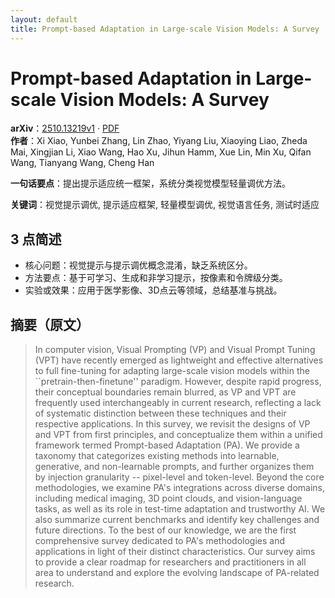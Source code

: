 ```yaml
---
layout: default
title: Prompt-based Adaptation in Large-scale Vision Models: A Survey
---
```


# Prompt-based Adaptation in Large-scale Vision Models: A Survey
**arXiv**：[2510.13219v1](https://arxiv.org/abs/2510.13219) · [PDF](https://arxiv.org/pdf/2510.13219.pdf)  
**作者**：Xi Xiao, Yunbei Zhang, Lin Zhao, Yiyang Liu, Xiaoying Liao, Zheda Mai, Xingjian Li, Xiao Wang, Hao Xu, Jihun Hamm, Xue Lin, Min Xu, Qifan Wang, Tianyang Wang, Cheng Han  

**一句话要点**：提出提示适应统一框架，系统分类视觉模型轻量调优方法。

**关键词**：视觉提示调优, 提示适应框架, 轻量模型调优, 视觉语言任务, 测试时适应

## 3 点简述
- 核心问题：视觉提示与提示调优概念混淆，缺乏系统区分。
- 方法要点：基于可学习、生成和非学习提示，按像素和令牌级分类。
- 实验或效果：应用于医学影像、3D点云等领域，总结基准与挑战。

## 摘要（原文）

> In computer vision, Visual Prompting (VP) and Visual Prompt Tuning (VPT) have
> recently emerged as lightweight and effective alternatives to full fine-tuning
> for adapting large-scale vision models within the ``pretrain-then-finetune''
> paradigm. However, despite rapid progress, their conceptual boundaries remain
> blurred, as VP and VPT are frequently used interchangeably in current research,
> reflecting a lack of systematic distinction between these techniques and their
> respective applications. In this survey, we revisit the designs of VP and VPT
> from first principles, and conceptualize them within a unified framework termed
> Prompt-based Adaptation (PA). We provide a taxonomy that categorizes existing
> methods into learnable, generative, and non-learnable prompts, and further
> organizes them by injection granularity -- pixel-level and token-level. Beyond
> the core methodologies, we examine PA's integrations across diverse domains,
> including medical imaging, 3D point clouds, and vision-language tasks, as well
> as its role in test-time adaptation and trustworthy AI. We also summarize
> current benchmarks and identify key challenges and future directions. To the
> best of our knowledge, we are the first comprehensive survey dedicated to PA's
> methodologies and applications in light of their distinct characteristics. Our
> survey aims to provide a clear roadmap for researchers and practitioners in all
> area to understand and explore the evolving landscape of PA-related research.

